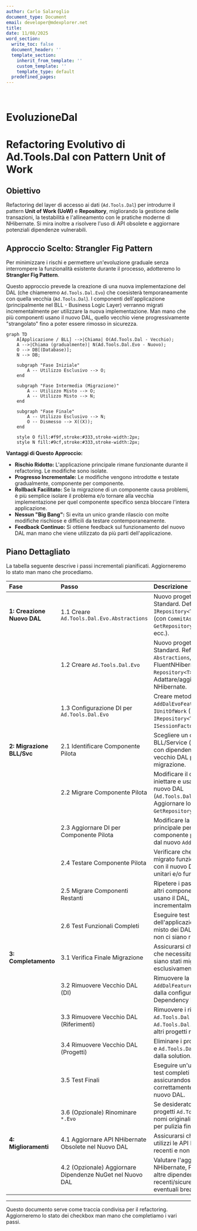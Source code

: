 ```yaml
---
author: Carlo Salaroglio
document_type: Document
email: developer@mdexplorer.net
title: 
date: 11/08/2025
word_section:
  write_toc: false
  document_header: ''
  template_section:
    inherit_from_template: ''
    custom_template: ''
    template_type: default
  predefined_pages: 
---
```

<br />

# EvoluzioneDal

# Refactoring Evolutivo di Ad.Tools.Dal con Pattern Unit of Work

## Obiettivo

Refactoring del layer di accesso ai dati (`Ad.Tools.Dal`) per introdurre il pattern **Unit of Work (UoW)** e **Repository**, migliorando la gestione delle transazioni, la testabilità e l'allineamento con le pratiche moderne di NHibernate. Si mira inoltre a risolvere l'uso di API obsolete e aggiornare potenziali dipendenze vulnerabili.

## Approccio Scelto: Strangler Fig Pattern

Per minimizzare i rischi e permettere un'evoluzione graduale senza interrompere la funzionalità esistente durante il processo, adotteremo lo **Strangler Fig Pattern**.

Questo approccio prevede la creazione di una nuova implementazione del DAL (che chiameremo `Ad.Tools.Dal.Evo`) che coesisterà temporaneamente con quella vecchia (`Ad.Tools.Dal`). I componenti dell'applicazione (principalmente nel BLL - Business Logic Layer) verranno migrati incrementalmente per utilizzare la nuova implementazione. Man mano che più componenti usano il nuovo DAL, quello vecchio viene progressivamente "strangolato" fino a poter essere rimosso in sicurezza.

```mermaid
graph TD
    A[Applicazione / BLL] -->|Chiama| O(Ad.Tools.Dal - Vecchio);
    A -->|Chiama (gradualmente)| N(Ad.Tools.Dal.Evo - Nuovo);
    O --> DB[(Database)];
    N --> DB;

    subgraph "Fase Iniziale"
        A -- Utilizzo Esclusivo --> O;
    end

    subgraph "Fase Intermedia (Migrazione)"
        A -- Utilizzo Misto --> O;
        A -- Utilizzo Misto --> N;
    end

    subgraph "Fase Finale"
        A -- Utilizzo Esclusivo --> N;
        O -- Dismesso --> X((X));
    end

    style O fill:#f9f,stroke:#333,stroke-width:2px;
    style N fill:#9cf,stroke:#333,stroke-width:2px;
```

**Vantaggi di Questo Approccio:**

* **Rischio Ridotto:** L'applicazione principale rimane funzionante durante il refactoring. Le modifiche sono isolate.
* **Progresso Incrementale:** Le modifiche vengono introdotte e testate gradualmente, componente per componente.
* **Rollback Facilitato:** Se la migrazione di un componente causa problemi, è più semplice isolare il problema e/o tornare alla vecchia implementazione per quel componente specifico senza bloccare l'intera applicazione.
* **Nessun "Big Bang":** Si evita un unico grande rilascio con molte modifiche rischiose e difficili da testare contemporaneamente.
* **Feedback Continuo:** Si ottiene feedback sul funzionamento del nuovo DAL man mano che viene utilizzato da più parti dell'applicazione.

## Piano Dettagliato

La tabella seguente descrive i passi incrementali pianificati. Aggiorneremo lo stato man mano che procediamo.

| Fase                       | Passo                                                     | Descrizione                                                                                                                                                                           | Stato |
| :------------------------- | :-------------------------------------------------------- | :------------------------------------------------------------------------------------------------------------------------------------------------------------------------------------ | :---- |
| **1: Creazione Nuovo DAL** | 1.1 Creare `Ad.Tools.Dal.Evo.Abstractions`                | Nuovo progetto libreria .NET Standard. Definire le interfacce `IRepository<T>` e `IUnitOfWork` (con `CommitAsync`, `GetRepository<T>`, `IDisposable`, ecc.).                          | `[X]` |
| <br />                     | 1.2 Creare `Ad.Tools.Dal.Evo`                             | Nuovo progetto libreria .NET Standard. Referenziare `Abstractions`, NHibernate, FluentNHibernate. Implementare `Repository<T>` e `UnitOfWork`. Adattare/aggiornare config NHibernate. | `[X]` |
| <br />                     | 1.3 Configurazione DI per `Ad.Tools.Dal.Evo`              | Creare metodo di estensione `AddDalEvoFeatures` per registrare `IUnitOfWork` (Scoped), `IRepository<T>` (Transient), `ISessionFactory` (Singleton).                                   | `[X]` |
| **2: Migrazione BLL/Svc**  | 2.1 Identificare Componente Pilota                        | Scegliere un componente BLL/Service (es. `PlantumlServer`) con dipendenze chiare dal vecchio DAL per iniziare la migrazione.                                                          | `[ ]` |
| <br />                     | 2.2 Migrare Componente Pilota                             | Modificare il componente per iniettare e usare `IUnitOfWork` dal nuovo DAL (`Ad.Tools.Dal.Evo.Abstractions`). Aggiornare logica per `GetRepository` e `CommitAsync`.                  | `[ ]` |
| <br />                     | 2.3 Aggiornare DI per Componente Pilota                   | Modificare la registrazione DI principale per fornire al componente pilota le dipendenze dal nuovo `AddDalEvoFeatures`.                                                               | `[ ]` |
| <br />                     | 2.4 Testare Componente Pilota                             | Verificare che il componente migrato funzioni correttamente con il nuovo DAL attraverso test unitari e/o funzionali.                                                                  | `[ ]` |
| <br />                     | 2.5 Migrare Componenti Restanti                           | Ripetere i passi 2.2-2.4 per gli altri componenti BLL/Service che usano il DAL, procedendo incrementalmente.                                                                          | `[ ]` |
| <br />                     | 2.6 Test Funzionali Completi                              | Eseguire test funzionali completi dell'applicazione con l'utilizzo misto dei DAL per assicurare che non ci siano regressioni.                                                         | `[ ]` |
| **3: Completamento**       | 3.1 Verifica Finale Migrazione                            | Assicurarsi che tutti i componenti che necessitano accesso ai dati siano stati migrati e usino esclusivamente il nuovo DAL.                                                           | `[ ]` |
| <br />                     | 3.2 Rimuovere Vecchio DAL (DI)                            | Rimuovere la chiamata a `AddDalFeatures` (o equivalente) dalla configurazione della Dependency Injection.                                                                             | `[ ]` |
| <br />                     | 3.3 Rimuovere Vecchio DAL (Riferimenti)                   | Rimuovere i riferimenti ai progetti `Ad.Tools.Dal` e `Ad.Tools.Dal.Abstractions` dagli altri progetti nella solution.                                                                 | `[ ]` |
| <br />                     | 3.4 Rimuovere Vecchio DAL (Progetti)                      | Eliminare i progetti `Ad.Tools.Dal` e `Ad.Tools.Dal.Abstractions` dalla solution.                                                                                                     | `[ ]` |
| <br />                     | 3.5 Test Finali                                           | Eseguire un'ultima sessione di test completi dell'applicazione assicurandosi che funzioni correttamente usando solo il nuovo DAL.                                                     | `[ ]` |
| <br />                     | 3.6 (Opzionale) Rinominare `*.Evo`                        | Se desiderato, rinominare i progetti `Ad.Tools.Dal.Evo.*` nei nomi originali (`Ad.Tools.Dal.*`) per pulizia finale.                                                                   | `[ ]` |
| **4: Miglioramenti**       | 4.1 Aggiornare API NHibernate Obsolete nel Nuovo DAL      | Assicurarsi che `Ad.Tools.Dal.Evo` utilizzi le API NHibernate più recenti e non obsolete.                                                                                             | `[ ]` |
| <br />                     | 4.2 (Opzionale) Aggiornare Dipendenze NuGet nel Nuovo DAL | Valutare l'aggiornamento di NHibernate, FluentNHibernate e altre dipendenze a versioni più recenti/sicure, gestendo eventuali breaking changes.                                       | `[ ]` |

***

Questo documento serve come traccia condivisa per il refactoring. Aggiorneremo lo stato dei checkbox man mano che completiamo i vari passi.
